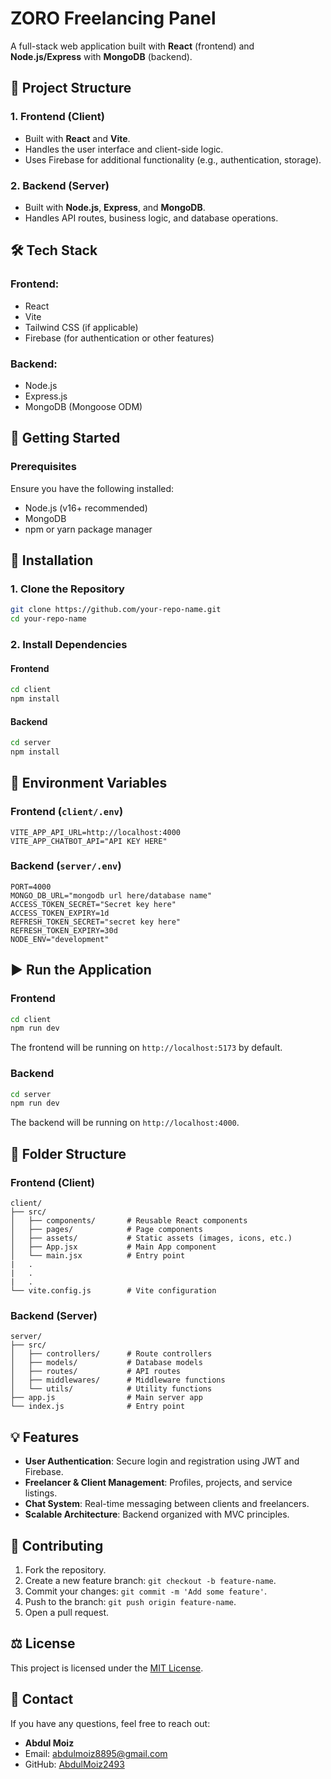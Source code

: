 # ZORO Freelancing Panel

A full-stack web application built with **React** (frontend) and **Node.js/Express** with **MongoDB** (backend).

## 📂 Project Structure

### 1. **Frontend** (Client)
- Built with **React** and **Vite**.
- Handles the user interface and client-side logic.
- Uses Firebase for additional functionality (e.g., authentication, storage).

### 2. **Backend** (Server)
- Built with **Node.js**, **Express**, and **MongoDB**.
- Handles API routes, business logic, and database operations.

## 🛠️ Tech Stack

### Frontend:
- React
- Vite
- Tailwind CSS (if applicable)
- Firebase (for authentication or other features)

### Backend:
- Node.js
- Express.js
- MongoDB (Mongoose ODM)

## 🚀 Getting Started

### Prerequisites
Ensure you have the following installed:
- Node.js (v16+ recommended)
- MongoDB
- npm or yarn package manager

## 🔧 Installation

### 1. Clone the Repository
```bash
git clone https://github.com/your-repo-name.git
cd your-repo-name
```

### 2. Install Dependencies
#### Frontend
```bash
cd client
npm install
```

#### Backend
```bash
cd server
npm install
```

## 🔑 Environment Variables

### Frontend (`client/.env`)
```env
VITE_APP_API_URL=http://localhost:4000
VITE_APP_CHATBOT_API="API KEY HERE"
```

### Backend (`server/.env`)
```env
PORT=4000
MONGO_DB_URL="mongodb url here/database name"
ACCESS_TOKEN_SECRET="Secret key here"
ACCESS_TOKEN_EXPIRY=1d
REFRESH_TOKEN_SECRET="secret key here"
REFRESH_TOKEN_EXPIRY=30d
NODE_ENV="development"
```

## ▶️ Run the Application

### Frontend
```bash
cd client
npm run dev
```
The frontend will be running on `http://localhost:5173` by default.

### Backend
```bash
cd server
npm run dev
```
The backend will be running on `http://localhost:4000`.

## 📂 Folder Structure

### Frontend (Client)
```plaintext
client/
├── src/
│   ├── components/       # Reusable React components
│   ├── pages/            # Page components
│   ├── assets/           # Static assets (images, icons, etc.)
│   ├── App.jsx           # Main App component
│   └── main.jsx          # Entry point
|   .
|   .
|   .
└── vite.config.js        # Vite configuration
```

### Backend (Server)
```plaintext
server/
├── src/
│   ├── controllers/      # Route controllers
│   ├── models/           # Database models
│   ├── routes/           # API routes
│   ├── middlewares/      # Middleware functions
│   └── utils/            # Utility functions
├── app.js                # Main server app
└── index.js              # Entry point
```

## 💡 Features
- **User Authentication**: Secure login and registration using JWT and Firebase.
- **Freelancer & Client Management**: Profiles, projects, and service listings.
- **Chat System**: Real-time messaging between clients and freelancers.
- **Scalable Architecture**: Backend organized with MVC principles.

## 🤝 Contributing
1. Fork the repository.
2. Create a new feature branch: `git checkout -b feature-name`.
3. Commit your changes: `git commit -m 'Add some feature'`.
4. Push to the branch: `git push origin feature-name`.
5. Open a pull request.

## ⚖️ License
This project is licensed under the [MIT License](LICENSE).

## 📧 Contact
If you have any questions, feel free to reach out:
- **Abdul Moiz**  
- Email: abdulmoiz8895@gmail.com 
- GitHub: [AbdulMoiz2493](https://github.com/AbdulMoiz2493)

